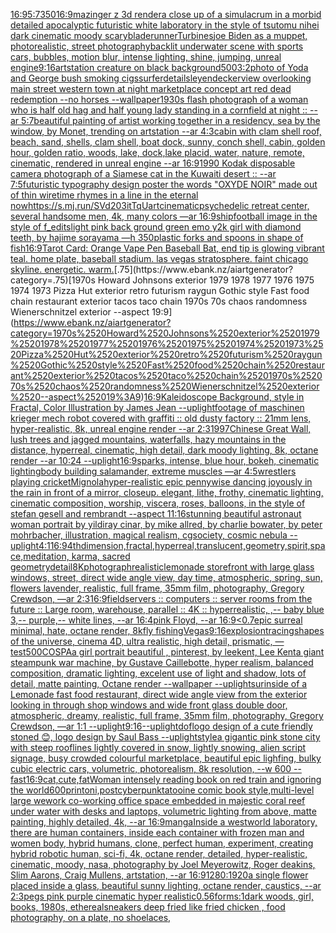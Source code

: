 [16:9](https://www.ebank.nz/aiartgenerator?category=16%3A9)[5:7](https://www.ebank.nz/aiartgenerator?category=5%3A7)[350](https://www.ebank.nz/aiartgenerator?category=350)[16:9](https://www.ebank.nz/aiartgenerator?category=16%3A9)[mazinger z 3d render](https://www.ebank.nz/aiartgenerator?category=mazinger%2520z%25203d%2520render)[a close up of a simulacrum in a morbid detailed apocalyptic futuristic white laboratory in the style of tsutomu nihei dark cinematic moody scary](https://www.ebank.nz/aiartgenerator?category=a%2520close%2520up%2520of%2520a%2520simulacrum%2520in%2520a%2520morbid%2520detailed%2520apocalyptic%2520futuristic%2520white%2520laboratory%2520in%2520the%2520style%2520of%2520tsutomu%2520nihei%2520dark%2520cinematic%2520moody%2520scary)[bladerunner](https://www.ebank.nz/aiartgenerator?category=bladerunner)[Turbines](https://www.ebank.nz/aiartgenerator?category=Turbines)[joe Biden as a muppet, photorealistic, street photography](https://www.ebank.nz/aiartgenerator?category=joe%2520Biden%2520as%2520a%2520muppet%2C%2520photorealistic%2C%2520street%2520photography)[backlit underwater scene with sports cars, bubbles, motion blur, intense lighting, shine, jumping, unreal engine](https://www.ebank.nz/aiartgenerator?category=backlit%2520underwater%2520scene%2520with%2520sports%2520cars%2C%2520bubbles%2C%2520motion%2520blur%2C%2520intense%2520lighting%2C%2520shine%2C%2520jumping%2C%2520unreal%2520engine)[9:16](https://www.ebank.nz/aiartgenerator?category=9%3A16)[artstation creature on black background](https://www.ebank.nz/aiartgenerator?category=artstation%2520creature%2520on%2520black%2520background)[500](https://www.ebank.nz/aiartgenerator?category=500)[3:2](https://www.ebank.nz/aiartgenerator?category=3%3A2)[photo of Yoda and George bush smoking cigs](https://www.ebank.nz/aiartgenerator?category=photo%2520of%2520Yoda%2520and%2520George%2520bush%2520smoking%2520cigs)[surfer](https://www.ebank.nz/aiartgenerator?category=surfer)[details](https://www.ebank.nz/aiartgenerator?category=details)[leyendecker](https://www.ebank.nz/aiartgenerator?category=leyendecker)[view overlooking main street western town at night marketplace concept art red dead redemption --no horses --wallpaper](https://www.ebank.nz/aiartgenerator?category=view%2520overlooking%2520main%2520street%2520western%2520town%2520at%2520night%2520marketplace%2520concept%2520art%2520red%2520dead%2520redemption%2520--no%2520horses%2520--wallpaper)[1930s flash photograph of a woman who is half old hag and half young lady standing in a cornfield at night :: --ar 5:7](https://www.ebank.nz/aiartgenerator?category=1930s%2520flash%2520photograph%2520of%2520a%2520woman%2520who%2520is%2520half%2520old%2520hag%2520and%2520half%2520young%2520lady%2520standing%2520in%2520a%2520cornfield%2520at%2520night%2520%3A%3A%2520--ar%25205%3A7)[beautiful painting of artist working together in a residency, sea by the window, by Monet, trending on artstation --ar 4:3](https://www.ebank.nz/aiartgenerator?category=beautiful%2520painting%2520of%2520artist%2520working%2520together%2520in%2520a%2520residency%2C%2520sea%2520by%2520the%2520window%2C%2520by%2520Monet%2C%2520trending%2520on%2520artstation%2520--ar%25204%3A3)[cabin with clam shell roof, beach, sand, shells, clam shell, boat dock, sunny, conch shell, cabin, golden hour, golden ratio, woods, lake, dock,lake placid, water, nature, remote, cinematic, rendered in unreal engine --ar 16:9](https://www.ebank.nz/aiartgenerator?category=cabin%2520with%2520clam%2520shell%2520roof%2C%2520beach%2C%2520sand%2C%2520shells%2C%2520clam%2520shell%2C%2520boat%2520dock%2C%2520sunny%2C%2520conch%2520shell%2C%2520cabin%2C%2520golden%2520hour%2C%2520golden%2520ratio%2C%2520woods%2C%2520lake%2C%2520dock%2Clake%2520placid%2C%2520water%2C%2520nature%2C%2520remote%2C%2520cinematic%2C%2520rendered%2520in%2520unreal%2520engine%2520--ar%252016%3A9)[1990 Kodak disposable camera photograph of a Siamese cat in the Kuwaiti desert :: --ar 7:5](https://www.ebank.nz/aiartgenerator?category=1990%2520Kodak%2520disposable%2520camera%2520photograph%2520of%2520a%2520Siamese%2520cat%2520in%2520the%2520Kuwaiti%2520desert%2520%3A%3A%2520--ar%25207%3A5)[futuristic  typography design poster the words "OXYDE NOIR" made out of thin wire](https://www.ebank.nz/aiartgenerator?category=futuristic%2520%2520typography%2520design%2520poster%2520the%2520words%2520%22OXYDE%2520NOIR%22%2520made%2520out%2520of%2520thin%2520wire)[time rhymes in a line in the eternal now](https://www.ebank.nz/aiartgenerator?category=time%2520rhymes%2520in%2520a%2520line%2520in%2520the%2520eternal%2520now)[<https://s.mj.run/SVd203itTqU>](https://www.ebank.nz/aiartgenerator?category=%3Chttps%3A//s.mj.run/SVd203itTqU%3E)[art](https://www.ebank.nz/aiartgenerator?category=art)[](https://www.ebank.nz/aiartgenerator?category=)[cinematic](https://www.ebank.nz/aiartgenerator?category=cinematic)[psychedelic retreat center, several handsome men, 4k, many colors —ar 16:9](https://www.ebank.nz/aiartgenerator?category=psychedelic%2520retreat%2520center%2C%2520several%2520handsome%2520men%2C%25204k%2C%2520many%2520colors%2520%E2%80%94ar%252016%3A9)[ship](https://www.ebank.nz/aiartgenerator?category=ship)[football image in the style of f_edits](https://www.ebank.nz/aiartgenerator?category=football%2520image%2520in%2520the%2520style%2520of%2520f_edits)[light pink back ground green emo y2k girl with diamond teeth, by hajime sorayama —h 350](https://www.ebank.nz/aiartgenerator?category=light%2520pink%2520back%2520ground%2520green%2520emo%2520y2k%2520girl%2520with%2520diamond%2520teeth%2C%2520by%2520hajime%2520sorayama%2520%E2%80%94h%2520350)[plastic forks and spoons in shape of fish](https://www.ebank.nz/aiartgenerator?category=plastic%2520forks%2520and%2520spoons%2520in%2520shape%2520of%2520fish)[16:9](https://www.ebank.nz/aiartgenerator?category=16%3A9)[Tarot Card: Orange Vape Pen Baseball Bat, end tip is glowing vibrant teal. home plate, baseball stadium. las vegas stratosphere. faint chicago skyline. energetic. warm.](https://www.ebank.nz/aiartgenerator?category=Tarot%2520Card%3A%2520Orange%2520Vape%2520Pen%2520Baseball%2520Bat%2C%2520end%2520tip%2520is%2520glowing%2520vibrant%2520teal.%2520home%2520plate%2C%2520baseball%2520stadium.%2520las%2520vegas%2520stratosphere.%2520faint%2520chicago%2520skyline.%2520energetic.%2520warm.)[.75](https://www.ebank.nz/aiartgenerator?category=.75)[1970s Howard Johnsons exterior 1979 1978 1977 1976 1975 1974 1973 Pizza Hut exterior retro futurism raygun Gothic style Fast food chain restaurant exterior tacos taco chain 1970s 70s chaos randomness Wienerschnitzel exterior --aspect 19:9](https://www.ebank.nz/aiartgenerator?category=1970s%2520Howard%2520Johnsons%2520exterior%25201979%25201978%25201977%25201976%25201975%25201974%25201973%2520Pizza%2520Hut%2520exterior%2520retro%2520futurism%2520raygun%2520Gothic%2520style%2520Fast%2520food%2520chain%2520restaurant%2520exterior%2520tacos%2520taco%2520chain%25201970s%252070s%2520chaos%2520randomness%2520Wienerschnitzel%2520exterior%2520--aspect%252019%3A9)[16:9](https://www.ebank.nz/aiartgenerator?category=16%3A9)[Kaleidoscope Background, style in Fractal, Color Illustration by James Jean --uplight](https://www.ebank.nz/aiartgenerator?category=Kaleidoscope%2520Background%2C%2520style%2520in%2520Fractal%2C%2520Color%2520Illustration%2520by%2520James%2520Jean%2520--uplight)[footage of maschinen krieger mech robot covered with graffiti :: old dusty factory :: 21mm lens, hyper-realistic, 8k, unreal engine render --ar 2:3](https://www.ebank.nz/aiartgenerator?category=footage%2520of%2520maschinen%2520krieger%2520mech%2520robot%2520covered%2520with%2520graffiti%2520%3A%3A%2520old%2520dusty%2520factory%2520%3A%3A%252021mm%2520lens%2C%2520hyper-realistic%2C%25208k%2C%2520unreal%2520engine%2520render%2520--ar%25202%3A3)[1997](https://www.ebank.nz/aiartgenerator?category=1997)[Chinese Great Wall, lush trees and jagged mountains, waterfalls, hazy mountains in the distance, hyperreal, cinematic, high detail, dark moody lighting, 8k, octane render  --ar 10:24 --uplight](https://www.ebank.nz/aiartgenerator?category=Chinese%2520Great%2520Wall%2C%2520lush%2520trees%2520and%2520jagged%2520mountains%2C%2520waterfalls%2C%2520hazy%2520mountains%2520in%2520the%2520distance%2C%2520hyperreal%2C%2520cinematic%2C%2520high%2520detail%2C%2520dark%2520moody%2520lighting%2C%25208k%2C%2520octane%2520render%2520%2520--ar%252010%3A24%2520--uplight)[16:9](https://www.ebank.nz/aiartgenerator?category=16%3A9)[](https://www.ebank.nz/aiartgenerator?category=)[sparks, intense, blue hour, bokeh, cinematic lighting](https://www.ebank.nz/aiartgenerator?category=sparks%2C%2520intense%2C%2520blue%2520hour%2C%2520bokeh%2C%2520cinematic%2520lighting)[body building salamander, extreme muscles —ar 4:5](https://www.ebank.nz/aiartgenerator?category=body%2520building%2520salamander%2C%2520extreme%2520muscles%2520%E2%80%94ar%25204%3A5)[wrestlers playing cricket](https://www.ebank.nz/aiartgenerator?category=wrestlers%2520playing%2520cricket)[Mignola](https://www.ebank.nz/aiartgenerator?category=Mignola)[hyper-realistic epic pennywise dancing joyously in the rain in front of a mirror, closeup. elegant, lithe, frothy,  cinematic lighting, cinematic composition,  worship,  viscera, roses, balloons, in the style of stefan gesell and rembrandt --aspect 11:16](https://www.ebank.nz/aiartgenerator?category=hyper-realistic%2520epic%2520pennywise%2520dancing%2520joyously%2520in%2520the%2520rain%2520in%2520front%2520of%2520a%2520mirror%2C%2520closeup.%2520elegant%2C%2520lithe%2C%2520frothy%2C%2520%2520cinematic%2520lighting%2C%2520cinematic%2520composition%2C%2520%2520worship%2C%2520%2520viscera%2C%2520roses%2C%2520balloons%2C%2520in%2520the%2520style%2520of%2520stefan%2520gesell%2520and%2520rembrandt%2520--aspect%252011%3A16)[stunning beautiful astronaut woman portrait by yildiray cinar, by mike allred, by charlie bowater, by peter mohrbacher, illustration, magical realism, cgsociety, cosmic nebula --uplight](https://www.ebank.nz/aiartgenerator?category=stunning%2520beautiful%2520astronaut%2520woman%2520portrait%2520by%2520yildiray%2520cinar%2C%2520by%2520mike%2520allred%2C%2520by%2520charlie%2520bowater%2C%2520by%2520peter%2520mohrbacher%2C%2520illustration%2C%2520magical%2520realism%2C%2520cgsociety%2C%2520cosmic%2520nebula%2520--uplight)[4:1](https://www.ebank.nz/aiartgenerator?category=4%3A1)[16:9](https://www.ebank.nz/aiartgenerator?category=16%3A9)[4thdimension,fractal,hyperreal,translucent,geometry,spirit,space,meditation, karma, sacred geometry](https://www.ebank.nz/aiartgenerator?category=4thdimension%2Cfractal%2Chyperreal%2Ctranslucent%2Cgeometry%2Cspirit%2Cspace%2Cmeditation%2C%2520karma%2C%2520sacred%2520geometry)[detail](https://www.ebank.nz/aiartgenerator?category=detail)[8K](https://www.ebank.nz/aiartgenerator?category=8K)[photograph](https://www.ebank.nz/aiartgenerator?category=photograph)[realistic](https://www.ebank.nz/aiartgenerator?category=realistic)[lemonade storefront with large glass windows, street, direct wide angle view, day time, atmospheric, spring, sun, flowers lavender, realistic, full frame, 35mm film, photography, Gregory Crewdson, —ar 2:3](https://www.ebank.nz/aiartgenerator?category=lemonade%2520storefront%2520with%2520large%2520glass%2520windows%2C%2520street%2C%2520direct%2520wide%2520angle%2520view%2C%2520day%2520time%2C%2520atmospheric%2C%2520spring%2C%2520sun%2C%2520flowers%2520lavender%2C%2520realistic%2C%2520full%2520frame%2C%252035mm%2520film%2C%2520photography%2C%2520Gregory%2520Crewdson%2C%2520%E2%80%94ar%25202%3A3)[16:9](https://www.ebank.nz/aiartgenerator?category=16%3A9)[field](https://www.ebank.nz/aiartgenerator?category=field)[servers :: computers :: server rooms from the future :: Large room, warehouse, parallel :: 4K :: hyperrealistic, ,-- baby blue 3,--  purple,--  white lines, --ar 16:4](https://www.ebank.nz/aiartgenerator?category=servers%2520%3A%3A%2520computers%2520%3A%3A%2520server%2520rooms%2520from%2520the%2520future%2520%3A%3A%2520Large%2520room%2C%2520warehouse%2C%2520parallel%2520%3A%3A%25204K%2520%3A%3A%2520hyperrealistic%2C%2520%2C--%2520baby%2520blue%25203%2C--%2520%2520purple%2C--%2520%2520white%2520lines%2C%2520--ar%252016%3A4)[pink Floyd, --ar 16:9](https://www.ebank.nz/aiartgenerator?category=pink%2520Floyd%2C%2520--ar%252016%3A9)[<0.7](https://www.ebank.nz/aiartgenerator?category=%3C0.7)[epic surreal minimal, hate, octane render, 8k](https://www.ebank.nz/aiartgenerator?category=epic%2520surreal%2520minimal%2C%2520hate%2C%2520octane%2520render%2C%25208k)[fly fishing](https://www.ebank.nz/aiartgenerator?category=fly%2520fishing)[Vegas](https://www.ebank.nz/aiartgenerator?category=Vegas)[9:16](https://www.ebank.nz/aiartgenerator?category=9%3A16)[explosion](https://www.ebank.nz/aiartgenerator?category=explosion)[tracing](https://www.ebank.nz/aiartgenerator?category=tracing)[shapes of the universe, cinema 4D, ultra realistic, high detail, prismatic, —test](https://www.ebank.nz/aiartgenerator?category=shapes%2520of%2520the%2520universe%2C%2520cinema%25204D%2C%2520ultra%2520realistic%2C%2520high%2520detail%2C%2520prismatic%2C%2520%E2%80%94test)[500](https://www.ebank.nz/aiartgenerator?category=500)[COSPA](https://www.ebank.nz/aiartgenerator?category=COSPA)[a girl portrait beautiful , pinterest, by leekent, Lee Kent](https://www.ebank.nz/aiartgenerator?category=a%2520girl%2520portrait%2520beautiful%2520%2C%2520pinterest%2C%2520by%2520leekent%2C%2520Lee%2520Kent)[a giant steampunk war machine, by Gustave Caillebotte, hyper realism, balanced composition, dramatic lighting, excelent use of light and shadow, lots of detail, matte painting, Octane render --wallpaper --uplight](https://www.ebank.nz/aiartgenerator?category=a%2520giant%2520steampunk%2520war%2520machine%2C%2520by%2520Gustave%2520Caillebotte%2C%2520hyper%2520realism%2C%2520balanced%2520composition%2C%2520dramatic%2520lighting%2C%2520excelent%2520use%2520of%2520light%2520and%2520shadow%2C%2520lots%2520of%2520detail%2C%2520matte%2520painting%2C%2520Octane%2520render%2520--wallpaper%2520--uplight)[sur](https://www.ebank.nz/aiartgenerator?category=sur)[inside of a Lemonade fast food restaurant, direct wide angle view from the exterior looking in through shop windows and wide front glass double door, atmospheric, dreamy, realistic, full frame, 35mm film, photography, Gregory Crewdson, —ar 1:1 --uplight](https://www.ebank.nz/aiartgenerator?category=inside%2520of%2520a%2520Lemonade%2520fast%2520food%2520restaurant%2C%2520direct%2520wide%2520angle%2520view%2520from%2520the%2520exterior%2520looking%2520in%2520through%2520shop%2520windows%2520and%2520wide%2520front%2520glass%2520double%2520door%2C%2520atmospheric%2C%2520dreamy%2C%2520realistic%2C%2520full%2520frame%2C%252035mm%2520film%2C%2520photography%2C%2520Gregory%2520Crewdson%2C%2520%E2%80%94ar%25201%3A1%2520--uplight)[9:16](https://www.ebank.nz/aiartgenerator?category=9%3A16)[--uplight](https://www.ebank.nz/aiartgenerator?category=--uplight)[dof](https://www.ebank.nz/aiartgenerator?category=dof)[logo design of a cute friendly stoned 😊, logo design by Saul Bass --uplight](https://www.ebank.nz/aiartgenerator?category=logo%2520design%2520of%2520a%2520cute%2520friendly%2520stoned%2520%F0%9F%98%8A%2C%2520logo%2520design%2520by%2520Saul%2520Bass%2520--uplight)[style](https://www.ebank.nz/aiartgenerator?category=style)[a gigantic pink stone city with steep rooflines lightly covered in snow, lightly snowing, alien script signage, busy crowded colourful marketplace, beautiful epic lighfing, bulky cubic electric cars, volumetric, photorealism, 8k resolution, --w 600 --fast](https://www.ebank.nz/aiartgenerator?category=a%2520gigantic%2520pink%2520stone%2520city%2520with%2520steep%2520rooflines%2520lightly%2520covered%2520in%2520snow%2C%2520lightly%2520snowing%2C%2520alien%2520script%2520signage%2C%2520busy%2520crowded%2520colourful%2520marketplace%2C%2520beautiful%2520epic%2520lighfing%2C%2520bulky%2520cubic%2520electric%2520cars%2C%2520volumetric%2C%2520photorealism%2C%25208k%2520resolution%2C%2520--w%2520600%2520--fast)[16:9](https://www.ebank.nz/aiartgenerator?category=16%3A9)[cat,cute,fat](https://www.ebank.nz/aiartgenerator?category=cat%2Ccute%2Cfat)[Woman intensely reading book on red train and ignoring the world](https://www.ebank.nz/aiartgenerator?category=Woman%2520intensely%2520reading%2520book%2520on%2520red%2520train%2520and%2520ignoring%2520the%2520world)[600](https://www.ebank.nz/aiartgenerator?category=600)[print](https://www.ebank.nz/aiartgenerator?category=print)[oni,postcyberpunk](https://www.ebank.nz/aiartgenerator?category=oni%2Cpostcyberpunk)[tatooine comic book style,](https://www.ebank.nz/aiartgenerator?category=tatooine%2520comic%2520book%2520style%2C)[multi-level large wework co-working office space embedded in majestic coral reef under water with desks and laptops, volumetric lighting from above, matte painting, highly detailed, 4k, --ar 16:9](https://www.ebank.nz/aiartgenerator?category=multi-level%2520large%2520wework%2520co-working%2520office%2520space%2520embedded%2520in%2520majestic%2520coral%2520reef%2520under%2520water%2520with%2520desks%2520and%2520laptops%2C%2520volumetric%2520lighting%2520from%2520above%2C%2520matte%2520painting%2C%2520highly%2520detailed%2C%25204k%2C%2520--ar%252016%3A9)[manga](https://www.ebank.nz/aiartgenerator?category=manga)[Inside a westworld laboratory, there are human containers, inside each container with frozen man and women body, hybrid humans, clone, perfect human, experiment, creating hybrid robotic human, sci-fi, 4k, octane render, detailed, hyper-realistic, cinematic, moody, nasa, photography by Joel Meyerowitz, Roger deakins, Slim Aarons, Craig Mullens, artstation, --ar 16:9](https://www.ebank.nz/aiartgenerator?category=Inside%2520a%2520westworld%2520laboratory%2C%2520there%2520are%2520human%2520containers%2C%2520inside%2520each%2520container%2520with%2520frozen%2520man%2520and%2520women%2520body%2C%2520hybrid%2520humans%2C%2520clone%2C%2520perfect%2520human%2C%2520experiment%2C%2520creating%2520hybrid%2520robotic%2520human%2C%2520sci-fi%2C%25204k%2C%2520octane%2520render%2C%2520detailed%2C%2520hyper-realistic%2C%2520cinematic%2C%2520moody%2C%2520nasa%2C%2520photography%2520by%2520Joel%2520Meyerowitz%2C%2520Roger%2520deakins%2C%2520Slim%2520Aarons%2C%2520Craig%2520Mullens%2C%2520artstation%2C%2520--ar%252016%3A9)[1280:1920](https://www.ebank.nz/aiartgenerator?category=1280%3A1920)[a single flower placed inside a glass, beautiful sunny lighting, octane render, caustics, --ar 2:3](https://www.ebank.nz/aiartgenerator?category=a%2520single%2520flower%2520placed%2520inside%2520a%2520glass%2C%2520beautiful%2520sunny%2520lighting%2C%2520octane%2520render%2C%2520caustics%2C%2520--ar%25202%3A3)[pegs pink purple cinematic hyper realistic](https://www.ebank.nz/aiartgenerator?category=pegs%2520pink%2520purple%2520cinematic%2520hyper%2520realistic)[0.56](https://www.ebank.nz/aiartgenerator?category=0.56)[forms:1](https://www.ebank.nz/aiartgenerator?category=forms%3A1)[dark woods, girl, books, 1980s, ethereal](https://www.ebank.nz/aiartgenerator?category=dark%2520woods%2C%2520girl%2C%2520books%2C%25201980s%2C%2520ethereal)[sneakers deep fried like fried chicken , food photography, on a plate, no shoelaces,](https://www.ebank.nz/aiartgenerator?category=sneakers%2520deep%2520fried%2520like%2520fried%2520chicken%2520%2C%2520food%2520photography%2C%2520on%2520a%2520plate%2C%2520no%2520shoelaces%2C)